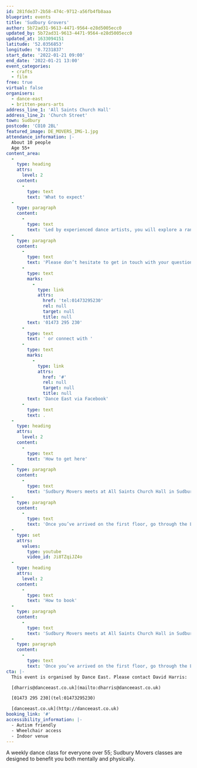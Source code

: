 ```yaml
---
id: 281fde37-2b58-474c-9712-a56fb4fb8aaa
blueprint: events
title: 'Sudbury Grovers'
author: 5b72ad31-9613-4471-9564-e28d5005ecc0
updated_by: 5b72ad31-9613-4471-9564-e28d5005ecc0
updated_at: 1633094151
latitude: '52.0356853'
longitude: '0.7231837'
start_date: '2022-01-21 09:00'
end_date: '2022-01-21 13:00'
event_categories:
  - crafts
  - film
free: true
virtual: false
organisers:
  - dance-east
  - britten-pears-arts
address_line_1: 'All Saints Church Hall'
address_line_2: 'Church Street'
town: Sudbury
postcode: 'CO10 2BL'
featured_image: DE_MOVERS_IMG-1.jpg
attendance_information: |-
  About 10 people
  Age 55+
content_area:
  -
    type: heading
    attrs:
      level: 2
    content:
      -
        type: text
        text: 'What to expect'
  -
    type: paragraph
    content:
      -
        type: text
        text: 'Led by experienced dance artists, you will explore a range of taught and improvisational exercises to get your body moving, have a chance to socialise, and – most importantly – have fun!'
  -
    type: paragraph
    content:
      -
        type: text
        text: 'Please don’t hesitate to get in touch with your questions or concerns. You can call our organiser David Harris on '
      -
        type: text
        marks:
          -
            type: link
            attrs:
              href: 'tel:01473295230'
              rel: null
              target: null
              title: null
        text: '01473 295 230'
      -
        type: text
        text: ' or connect with '
      -
        type: text
        marks:
          -
            type: link
            attrs:
              href: '#'
              rel: null
              target: null
              title: null
        text: 'Dance East via Facebook'
      -
        type: text
        text: .
  -
    type: heading
    attrs:
      level: 2
    content:
      -
        type: text
        text: 'How to get here'
  -
    type: paragraph
    content:
      -
        type: text
        text: 'Sudbury Movers meets at All Saints Church Hall in Sudbury. You can enter the church through the wooden double doors on Northgate Street or the sliding doors (disabled entrance) on Old Foundry Road.'
  -
    type: paragraph
    content:
      -
        type: text
        text: 'Once you’ve arrived on the first floor, go through the Lecture Hall door on the right-hand side of the staff desk.'
  -
    type: set
    attrs:
      values:
        type: youtube
        video_id: Ji8TZqiJZ4o
  -
    type: heading
    attrs:
      level: 2
    content:
      -
        type: text
        text: 'How to book'
  -
    type: paragraph
    content:
      -
        type: text
        text: 'Sudbury Movers meets at All Saints Church Hall in Sudbury. You can enter the church through the wooden double doors on Northgate Street or the sliding doors (disabled entrance) on Old Foundry Road.'
  -
    type: paragraph
    content:
      -
        type: text
        text: 'Once you’ve arrived on the first floor, go through the Lecture Hall door on the right-hand side of the staff desk.'
cta: |-
  This event is organised by Dance East. Please contact David Harris:

  [dharris@danceeast.co.uk](mailto:dharris@danceeast.co.uk)

  [01473 295 230](tel:01473295230)

  [danceeast.co.uk](http://danceeast.co.uk)
booking_link: '#'
accessibility_information: |-
  - Autism friendly
  - Wheelchair access
  - Indoor venue
---
```

A weekly dance class for everyone over 55; Sudbury Movers classes are designed to benefit you both mentally and physically.